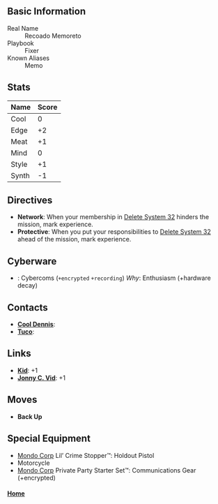 ## Basic Information
<dl>
	<dt>Real Name</dt>
	<dd>Recoado Memoreto</dd>
	<dt>Playbook</dt>
	<dd>Fixer</dd>
	<dt>Known Aliases</dt>
	<dd>Memo</dd>
</dl>

## Stats
Name | Score
-----|------
Cool | 0
Edge | +2
Meat | +1
Mind | 0
Style | +1
Synth | -1

## Directives
- **Network**: When your membership in [Delete System 32](../OtherOrganizations/DeleteSystem32.md) hinders the mission, mark experience.
- **Protective**: When you put your responsibilities to [Delete System 32](../OtherOrganizations/DeleteSystem32.md) ahead of the mission, mark experience.

## Cyberware 
- : Cybercoms (`+encrypted` `+recording`)
_Why_: Enthusiasm (+hardware decay)

## Contacts
- **[Cool Dennis](../Contacts/CoolDennis.md)**: 
- **[Tuco](../Contacts/Tuco.md)**: 

## Links
- **[Kid](Kid.md)**: +1
- **[Jonny C. Vid](JonnyCVid.md)**: +1

## Moves
- **Back Up**

## Special Equipment
- [Mondo Corp](../Corporations/MondoCorp.md) Lil’ Crime Stopper™: Holdout Pistol
- Motorcycle
- [Mondo Corp](../Corporations/MondoCorp.md) Private Party Starter Set™: Communications Gear (+encrypted)

#### [Home](Characters.md)